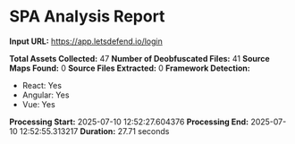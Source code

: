 # SPA Analysis Report

**Input URL:** https://app.letsdefend.io/login

**Total Assets Collected:** 47
**Number of Deobfuscated Files:** 41
**Source Maps Found:** 0
**Source Files Extracted:** 0
**Framework Detection:**
- React: Yes
- Angular: Yes
- Vue: Yes

**Processing Start:** 2025-07-10 12:52:27.604376
**Processing End:** 2025-07-10 12:52:55.313217
**Duration:** 27.71 seconds
